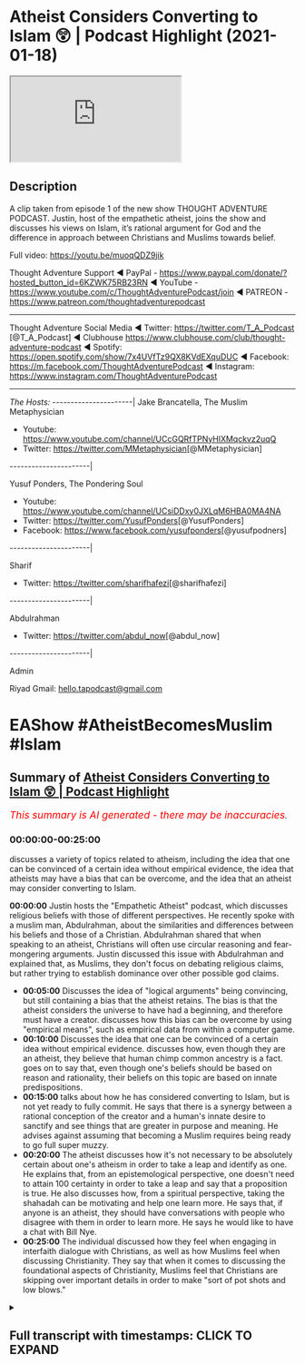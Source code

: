 # Atheist Considers Converting to Islam 😲 | Podcast Highlight (2021-01-18)

<iframe loading='lazy' allow='autoplay' src='https://www.youtube.com/embed/E9o_fE9QIFc'></iframe>

## Description

A clip taken from episode 1 of the new show THOUGHT ADVENTURE PODCAST. Justin, host of the empathetic atheist, joins the show and discusses his views on Islam, it’s rational argument for God and the difference in approach between Christians and Muslims towards belief.

Full video: <https://youtu.be/muoqQDZ9jik>

Thought Adventure Support
◄ PayPal - <https://www.paypal.com/donate/?hosted_button_id=6KZWK75RB23RN>
◄ YouTube - <https://www.youtube.com/c/ThoughtAdventurePodcast/join>
◄ PATREON - <https://www.patreon.com/thoughtadventurepodcast>
____________________________________________________________________

Thought Adventure Social Media
◄ Twitter: <https://twitter.com/T_A_Podcast​​> [@T_A_Podcast]
◄ Clubhouse <https://www.clubhouse.com/club/thought-adventure-podcast>
◄ Spotify: <https://open.spotify.com/show/7x4UVfTz9QX8KVdEXquDUC>
◄ Facebook: <https://m.facebook.com/ThoughtAdventurePodcast>
◄ Instagram: <https://www.instagram.com/ThoughtAdventurePodcast​>

----------------------------------------------------------------

*The Hosts:*
----------------------|
Jake Brancatella, The Muslim Metaphysician

- Youtube: <https://www.youtube.com/channel/UCcGQRfTPNyHlXMqckvz2uqQ>
- Twitter:  <https://twitter.com/MMetaphysician​​> [@MMetaphysician]

----------------------|

Yusuf Ponders, The Pondering Soul

- Youtube: <https://www.youtube.com/channel/UCsiDDxy0JXLqM6HBA0MA4NA>
- Twitter: <https://twitter.com/YusufPonders​​> [@YusufPonders]
- Facebook: <https://www.facebook.com/yusufponders​> [@yusufpodners]

----------------------|

Sharif

- Twitter: <https://twitter.com/sharifhafezi​​> [@sharifhafezi]

----------------------|

Abdulrahman

- Twitter: <https://twitter.com/abdul_now​> [@abdul_now]

----------------------|

Admin

Riyad
Gmail: hello.tapodcast@gmail.com

# EAShow #AtheistBecomesMuslim #Islam

## Summary of [Atheist Considers Converting to Islam 😲 | Podcast Highlight](https://www.youtube.com/watch?v=E9o_fE9QIFc)

*<span style="color:red; font-size:125%">This summary is AI generated - there may be inaccuracies</span>. [](/)*

### <a onclick="modifyYTiframeseektime('0')">00:00:00-00:25:00</a>

 discusses a variety of topics related to atheism, including the idea that one can be convinced of a certain idea without empirical evidence, the idea that atheists may have a bias that can be overcome, and the idea that an atheist may consider converting to Islam.

**<a onclick="modifyYTiframeseektime('0')">00:00:00</a>** Justin hosts the "Empathetic Atheist" podcast, which discusses religious beliefs with those of different perspectives. He recently spoke with a muslim man, Abdulrahman, about the similarities and differences between his beliefs and those of a Christian. Abdulrahman shared that when speaking to an atheist, Christians will often use circular reasoning and fear-mongering arguments. Justin discussed this issue with Abdulrahman and explained that, as Muslims, they don't focus on debating religious claims, but rather trying to establish dominance over other possible god claims.

- **<a onclick="modifyYTiframeseektime('300')">00:05:00</a>** Discusses the idea of "logical arguments" being convincing, but still containing a bias that the atheist retains. The bias is that the atheist considers the universe to have had a beginning, and therefore must have a creator.  discusses how this bias can be overcome by using "empirical means", such as empirical data from within a computer game.
- **<a onclick="modifyYTiframeseektime('600')">00:10:00</a>** Discusses the idea that one can be convinced of a certain idea without empirical evidence. discusses how, even though they are an atheist, they believe that human chimp common ancestry is a fact. goes on to say that, even though one's beliefs should be based on reason and rationality, their beliefs on this topic are based on innate predispositions.
- **<a onclick="modifyYTiframeseektime('900')">00:15:00</a>** talks about how he has considered converting to Islam, but is not yet ready to fully commit. He says that there is a synergy between a rational conception of the creator and a human's innate desire to sanctify and see things that are greater in purpose and meaning. He advises against assuming that becoming a Muslim requires being ready to go full super muzzy.
- **<a onclick="modifyYTiframeseektime('1200')">00:20:00</a>** The atheist discusses how it's not necessary to be absolutely certain about one's atheism in order to take a leap and identify as one. He explains that, from an epistemological perspective, one doesn't need to attain 100 certainty in order to take a leap and say that a proposition is true. He also discusses how, from a spiritual perspective, taking the shahadah can be motivating and help one learn more. He says that, if anyone is an atheist, they should have conversations with people who disagree with them in order to learn more. He says he would like to have a chat with Bill Nye.
- **<a onclick="modifyYTiframeseektime('1500')">00:25:00</a>** The individual discussed how they feel when engaging in interfaith dialogue with Christians, as well as how Muslims feel when discussing Christianity. They say that when it comes to discussing the foundational aspects of Christianity, Muslims feel that Christians are skipping over important details in order to make "sort of pot shots and low blows."

<details><summary><h2>Full transcript with timestamps: CLICK TO EXPAND</h2></summary>

<a onclick="modifyYTiframeseektime('0')">0:00:00</a> yeah so my name is justin i am the host  
<a onclick="modifyYTiframeseektime('2')">0:00:02</a> of the empathetic atheist show  
<a onclick="modifyYTiframeseektime('4')">0:00:04</a> uh i've had both uh uh sharif  
<a onclick="modifyYTiframeseektime('7')">0:00:07</a> and jake on the show before uh  
<a onclick="modifyYTiframeseektime('10')">0:00:10</a> abdulrahman have you been  
<a onclick="modifyYTiframeseektime('11')">0:00:11</a> have you been on before in one of the  
<a onclick="modifyYTiframeseektime('13')">0:00:13</a> after parties  
<a onclick="modifyYTiframeseektime('15')">0:00:15</a> we talk on a daily basis so yeah yeah  
<a onclick="modifyYTiframeseektime('18')">0:00:18</a> i didn't know you had all that hair  
<a onclick="modifyYTiframeseektime('19')">0:00:19</a> going on man i like it  
<a onclick="modifyYTiframeseektime('21')">0:00:21</a> i like it but i think i've only ever  
<a onclick="modifyYTiframeseektime('25')">0:00:25</a> been in the  
<a onclick="modifyYTiframeseektime('26')">0:00:26</a> the comments admiring all these glorious  
<a onclick="modifyYTiframeseektime('28')">0:00:28</a> beards that seem to appear on your show  
<a onclick="modifyYTiframeseektime('32')">0:00:32</a> proper son of birds but yeah i host the  
<a onclick="modifyYTiframeseektime('34')">0:00:34</a> empathetic atheist show  
<a onclick="modifyYTiframeseektime('36')">0:00:36</a> to uh where i have people on uh with  
<a onclick="modifyYTiframeseektime('38')">0:00:38</a> different beliefs different uh  
<a onclick="modifyYTiframeseektime('39')">0:00:39</a> perspectives on  
<a onclick="modifyYTiframeseektime('41')">0:00:41</a> spirituality or supernatural claims  
<a onclick="modifyYTiframeseektime('43')">0:00:43</a> anything like that and  
<a onclick="modifyYTiframeseektime('45')">0:00:45</a> figure out what they believe and why um  
<a onclick="modifyYTiframeseektime('47')">0:00:47</a> i  
<a onclick="modifyYTiframeseektime('48')">0:00:48</a> currently do not debate with uh with  
<a onclick="modifyYTiframeseektime('51')">0:00:51</a> muslims just for the simple fact that i  
<a onclick="modifyYTiframeseektime('53')">0:00:53</a> want to be honest enough  
<a onclick="modifyYTiframeseektime('55')">0:00:55</a> uh i don't debate with muslims on islam  
<a onclick="modifyYTiframeseektime('57')">0:00:57</a> because  
<a onclick="modifyYTiframeseektime('58')">0:00:58</a> i currently don't know enough to even  
<a onclick="modifyYTiframeseektime('61')">0:01:01</a> argue  
<a onclick="modifyYTiframeseektime('62')">0:01:02</a> against it i'm reading the quran i'm  
<a onclick="modifyYTiframeseektime('65')">0:01:05</a> sure  
<a onclick="modifyYTiframeseektime('65')">0:01:05</a> every single person in this room has  
<a onclick="modifyYTiframeseektime('67')">0:01:07</a> heard me recite multiple quranic verses  
<a onclick="modifyYTiframeseektime('70')">0:01:10</a> so i'm learning how to speak uh speak  
<a onclick="modifyYTiframeseektime('73')">0:01:13</a> arabic i'm learning how to read and  
<a onclick="modifyYTiframeseektime('75')">0:01:15</a> write arabic i want to be able to  
<a onclick="modifyYTiframeseektime('77')">0:01:17</a> understand it  
<a onclick="modifyYTiframeseektime('79')">0:01:19</a> and it can go either two ways either i'm  
<a onclick="modifyYTiframeseektime('82')">0:01:22</a> going to  
<a onclick="modifyYTiframeseektime('84')">0:01:24</a> recite the shahada that i've already  
<a onclick="modifyYTiframeseektime('85')">0:01:25</a> memorized well  
<a onclick="modifyYTiframeseektime('87')">0:01:27</a> i memorized it a few months ago i  
<a onclick="modifyYTiframeseektime('89')">0:01:29</a> wouldn't know if i'd be able to do it  
<a onclick="modifyYTiframeseektime('90')">0:01:30</a> exactly right now but  
<a onclick="modifyYTiframeseektime('92')">0:01:32</a> um but i've memorized it just in case or  
<a onclick="modifyYTiframeseektime('94')">0:01:34</a> i will be able to find issues and be  
<a onclick="modifyYTiframeseektime('96')">0:01:36</a> able to at a later point be able to uh  
<a onclick="modifyYTiframeseektime('99')">0:01:39</a> refute some of the claims that are in  
<a onclick="modifyYTiframeseektime('101')">0:01:41</a> the quran uh but  
<a onclick="modifyYTiframeseektime('102')">0:01:42</a> as of right now i just ask these guys  
<a onclick="modifyYTiframeseektime('104')">0:01:44</a> questions uh try and get their  
<a onclick="modifyYTiframeseektime('106')">0:01:46</a> perspective on it  
<a onclick="modifyYTiframeseektime('107')">0:01:47</a> because i don't think that it's  
<a onclick="modifyYTiframeseektime('108')">0:01:48</a> conducive to tell somebody that they're  
<a onclick="modifyYTiframeseektime('111')">0:01:51</a> just not looking at it right you  
<a onclick="modifyYTiframeseektime('112')">0:01:52</a> actually jump into what they believe  
<a onclick="modifyYTiframeseektime('114')">0:01:54</a> their world view  
<a onclick="modifyYTiframeseektime('115')">0:01:55</a> and then see if it's consistent within  
<a onclick="modifyYTiframeseektime('118')">0:01:58</a> their own belief system  
<a onclick="modifyYTiframeseektime('119')">0:01:59</a> justin i was going to ask you a question  
<a onclick="modifyYTiframeseektime('121')">0:02:01</a> actually um  
<a onclick="modifyYTiframeseektime('123')">0:02:03</a> so i was going to say uh you've  
<a onclick="modifyYTiframeseektime('125')">0:02:05</a> obviously came from a christian  
<a onclick="modifyYTiframeseektime('126')">0:02:06</a> background  
<a onclick="modifyYTiframeseektime('128')">0:02:08</a> and i think probably these discussions  
<a onclick="modifyYTiframeseektime('131')">0:02:11</a> have been the first time you probably  
<a onclick="modifyYTiframeseektime('132')">0:02:12</a> interacted with muslims  
<a onclick="modifyYTiframeseektime('134')">0:02:14</a> what's your perception in terms of the  
<a onclick="modifyYTiframeseektime('136')">0:02:16</a> similarities or differences that you've  
<a onclick="modifyYTiframeseektime('138')">0:02:18</a> come across when you talk to christians  
<a onclick="modifyYTiframeseektime('140')">0:02:20</a> as opposed to talking to muslims  
<a onclick="modifyYTiframeseektime('142')">0:02:22</a> um i don't  
<a onclick="modifyYTiframeseektime('146')">0:02:26</a> know a lot of the similarities except  
<a onclick="modifyYTiframeseektime('148')">0:02:28</a> that you both believe in  
<a onclick="modifyYTiframeseektime('149')">0:02:29</a> a god that's like one of the only  
<a onclick="modifyYTiframeseektime('152')">0:02:32</a> different what about the different you  
<a onclick="modifyYTiframeseektime('154')">0:02:34</a> know in terms of that the way  
<a onclick="modifyYTiframeseektime('155')">0:02:35</a> both groups approach things like belief  
<a onclick="modifyYTiframeseektime('158')">0:02:38</a> okay  
<a onclick="modifyYTiframeseektime('158')">0:02:38</a> so when speaking to an atheist  
<a onclick="modifyYTiframeseektime('161')">0:02:41</a> christians will say  
<a onclick="modifyYTiframeseektime('162')">0:02:42</a> i have this book right here  
<a onclick="modifyYTiframeseektime('166')">0:02:46</a> read it have faith jesus says so jesus  
<a onclick="modifyYTiframeseektime('170')">0:02:50</a> is god  
<a onclick="modifyYTiframeseektime('171')">0:02:51</a> and if you don't believe that you're  
<a onclick="modifyYTiframeseektime('172')">0:02:52</a> gonna burn in hell and it becomes a  
<a onclick="modifyYTiframeseektime('174')">0:02:54</a> circular argument to where  
<a onclick="modifyYTiframeseektime('176')">0:02:56</a> god exists because the bible says so and  
<a onclick="modifyYTiframeseektime('179')">0:02:59</a> the bible's the inherent word of god  
<a onclick="modifyYTiframeseektime('181')">0:03:01</a> which proves the bible  
<a onclick="modifyYTiframeseektime('182')">0:03:02</a> that proves god and it just keeps going  
<a onclick="modifyYTiframeseektime('184')">0:03:04</a> in a circle  
<a onclick="modifyYTiframeseektime('185')">0:03:05</a> um and it's fear-mongering and circular  
<a onclick="modifyYTiframeseektime('189')">0:03:09</a> reasoning  
<a onclick="modifyYTiframeseektime('189')">0:03:09</a> that comes from the christian when  
<a onclick="modifyYTiframeseektime('191')">0:03:11</a> speaking to me um  
<a onclick="modifyYTiframeseektime('193')">0:03:13</a> and then when i speak to you guys on a  
<a onclick="modifyYTiframeseektime('195')">0:03:15</a> daily basis we go through philosophical  
<a onclick="modifyYTiframeseektime('198')">0:03:18</a> arguments where you take your belief  
<a onclick="modifyYTiframeseektime('199')">0:03:19</a> system you you have you guys haven't  
<a onclick="modifyYTiframeseektime('201')">0:03:21</a> even brought up  
<a onclick="modifyYTiframeseektime('202')">0:03:22</a> a single quranic verse when speaking  
<a onclick="modifyYTiframeseektime('205')">0:03:25</a> with me  
<a onclick="modifyYTiframeseektime('206')">0:03:26</a> not yet we're not to that point yet  
<a onclick="modifyYTiframeseektime('207')">0:03:27</a> we're simply just  
<a onclick="modifyYTiframeseektime('209')">0:03:29</a> getting me to the point where i'm  
<a onclick="modifyYTiframeseektime('210')">0:03:30</a> understanding that it is possible that  
<a onclick="modifyYTiframeseektime('212')">0:03:32</a> for there to be  
<a onclick="modifyYTiframeseektime('213')">0:03:33</a> a necessary being looking at the kalam  
<a onclick="modifyYTiframeseektime('215')">0:03:35</a> the contingency the necessary being  
<a onclick="modifyYTiframeseektime('218')">0:03:38</a> everything like that and then we then we  
<a onclick="modifyYTiframeseektime('220')">0:03:40</a> move forward and  
<a onclick="modifyYTiframeseektime('221')">0:03:41</a> i can't i think we're at the point where  
<a onclick="modifyYTiframeseektime('223')">0:03:43</a> you guys are like okay now we can look  
<a onclick="modifyYTiframeseektime('225')">0:03:45</a> at the quran  
<a onclick="modifyYTiframeseektime('226')">0:03:46</a> and see what's inside of this book um  
<a onclick="modifyYTiframeseektime('230')">0:03:50</a> to to establish uh some type of  
<a onclick="modifyYTiframeseektime('232')">0:03:52</a> dominancy  
<a onclick="modifyYTiframeseektime('233')">0:03:53</a> over other possible god claims  
<a onclick="modifyYTiframeseektime('236')">0:03:56</a> um so i would say there's a big  
<a onclick="modifyYTiframeseektime('238')">0:03:58</a> difference between those right there  
<a onclick="modifyYTiframeseektime('240')">0:04:00</a> yeah so we we what you're saying is as  
<a onclick="modifyYTiframeseektime('242')">0:04:02</a> muslims we don't really come across as a  
<a onclick="modifyYTiframeseektime('244')">0:04:04</a> witch presupposing the quran  
<a onclick="modifyYTiframeseektime('246')">0:04:06</a> and saying to people right you've got to  
<a onclick="modifyYTiframeseektime('248')">0:04:08</a> believe it because the quran says so we  
<a onclick="modifyYTiframeseektime('250')">0:04:10</a> try and  
<a onclick="modifyYTiframeseektime('250')">0:04:10</a> demonstrate some evidences arguments for  
<a onclick="modifyYTiframeseektime('253')">0:04:13</a> the positions that we hold in the first  
<a onclick="modifyYTiframeseektime('255')">0:04:15</a> one is obviously the belief in a creator  
<a onclick="modifyYTiframeseektime('257')">0:04:17</a> as muslims would say allah subhanahu wa  
<a onclick="modifyYTiframeseektime('260')">0:04:20</a> what is your  
<a onclick="modifyYTiframeseektime('262')">0:04:22</a> thinking about some of the arguments  
<a onclick="modifyYTiframeseektime('264')">0:04:24</a> that have been presented so far  
<a onclick="modifyYTiframeseektime('265')">0:04:25</a> for the existence of what you mentioned  
<a onclick="modifyYTiframeseektime('268')">0:04:28</a> the necessary being  
<a onclick="modifyYTiframeseektime('270')">0:04:30</a> um we don't need to debate it here no  
<a onclick="modifyYTiframeseektime('272')">0:04:32</a> that's fine  
<a onclick="modifyYTiframeseektime('274')">0:04:34</a> to be completely honest with you on it  
<a onclick="modifyYTiframeseektime('276')">0:04:36</a> was stepping completely outside  
<a onclick="modifyYTiframeseektime('279')">0:04:39</a> throwing away as many biases as i have  
<a onclick="modifyYTiframeseektime('281')">0:04:41</a> which i would agree that everybody has  
<a onclick="modifyYTiframeseektime('283')">0:04:43</a> has a bias of some sort um trying to  
<a onclick="modifyYTiframeseektime('286')">0:04:46</a> throw as many of those out the window  
<a onclick="modifyYTiframeseektime('288')">0:04:48</a> and not focus on those  
<a onclick="modifyYTiframeseektime('290')">0:04:50</a> they're quite with my with my frame of  
<a onclick="modifyYTiframeseektime('294')">0:04:54</a> knowledge they're quite um  
<a onclick="modifyYTiframeseektime('296')">0:04:56</a> convincing um just to think that you  
<a onclick="modifyYTiframeseektime('299')">0:04:59</a> know well if the the universe is you  
<a onclick="modifyYTiframeseektime('301')">0:05:01</a> know for example if the universe is  
<a onclick="modifyYTiframeseektime('303')">0:05:03</a> eternal  
<a onclick="modifyYTiframeseektime('304')">0:05:04</a> um then there's a infinite amount of  
<a onclick="modifyYTiframeseektime('308')">0:05:08</a> causes and effects that proceed at this  
<a onclick="modifyYTiframeseektime('309')">0:05:09</a> moment right now so how could we ever  
<a onclick="modifyYTiframeseektime('311')">0:05:11</a> get to this moment right now if it  
<a onclick="modifyYTiframeseektime('312')">0:05:12</a> didn't have a beginning  
<a onclick="modifyYTiframeseektime('313')">0:05:13</a> like that makes sense that's convincing  
<a onclick="modifyYTiframeseektime('315')">0:05:15</a> it's logical  
<a onclick="modifyYTiframeseektime('316')">0:05:16</a> i still the one bias that i hold on to  
<a onclick="modifyYTiframeseektime('319')">0:05:19</a> is though  
<a onclick="modifyYTiframeseektime('319')">0:05:19</a> even though i think that's extremely  
<a onclick="modifyYTiframeseektime('322')">0:05:22</a> logical  
<a onclick="modifyYTiframeseektime('323')">0:05:23</a> and makes a lot of sense  
<a onclick="modifyYTiframeseektime('327')">0:05:27</a> i'm still stuck with this okay so the  
<a onclick="modifyYTiframeseektime('329')">0:05:29</a> premises of the logical syllogism  
<a onclick="modifyYTiframeseektime('332')">0:05:32</a> need to be backed up by some type of  
<a onclick="modifyYTiframeseektime('334')">0:05:34</a> empirical means  
<a onclick="modifyYTiframeseektime('336')">0:05:36</a> so i'm not calling myself an empiricist  
<a onclick="modifyYTiframeseektime('340')">0:05:40</a> but i still value empirical data to a  
<a onclick="modifyYTiframeseektime('343')">0:05:43</a> point to where  
<a onclick="modifyYTiframeseektime('344')">0:05:44</a> i'm not fully convinced  
<a onclick="modifyYTiframeseektime('347')">0:05:47</a> that these are true until i have in it's  
<a onclick="modifyYTiframeseektime('350')">0:05:50</a> it's almost  
<a onclick="modifyYTiframeseektime('350')">0:05:50</a> a little bit past skepticism at that  
<a onclick="modifyYTiframeseektime('353')">0:05:53</a> point when we're speaking of just  
<a onclick="modifyYTiframeseektime('354')">0:05:54</a> logical arguments  
<a onclick="modifyYTiframeseektime('355')">0:05:55</a> can answer your question justin do you  
<a onclick="modifyYTiframeseektime('357')">0:05:57</a> like computer games um  
<a onclick="modifyYTiframeseektime('359')">0:05:59</a> i don't play too many games not  
<a onclick="modifyYTiframeseektime('361')">0:06:01</a> especially not on the computer but  
<a onclick="modifyYTiframeseektime('363')">0:06:03</a> but you've played games before console  
<a onclick="modifyYTiframeseektime('366')">0:06:06</a> games yeah yeah or anything like it like  
<a onclick="modifyYTiframeseektime('368')">0:06:08</a> there's a  
<a onclick="modifyYTiframeseektime('368')">0:06:08</a> you have these online multiplayer games  
<a onclick="modifyYTiframeseektime('370')">0:06:10</a> sometimes have you ever played anything  
<a onclick="modifyYTiframeseektime('372')">0:06:12</a> like that or  
<a onclick="modifyYTiframeseektime('373')">0:06:13</a> yeah yeah i've played those before all  
<a onclick="modifyYTiframeseektime('375')">0:06:15</a> right so imagine there's this uh  
<a onclick="modifyYTiframeseektime('377')">0:06:17</a> world like world of warcraft right it's  
<a onclick="modifyYTiframeseektime('380')">0:06:20</a> a computer program  
<a onclick="modifyYTiframeseektime('382')">0:06:22</a> and uh the people that made it or the  
<a onclick="modifyYTiframeseektime('384')">0:06:24</a> person that made it  
<a onclick="modifyYTiframeseektime('386')">0:06:26</a> um has created these little beings in  
<a onclick="modifyYTiframeseektime('389')">0:06:29</a> there  
<a onclick="modifyYTiframeseektime('389')">0:06:29</a> with uh conscious like they they  
<a onclick="modifyYTiframeseektime('393')">0:06:33</a> are self-aware they're intelligent they  
<a onclick="modifyYTiframeseektime('395')">0:06:35</a> can converse with each other  
<a onclick="modifyYTiframeseektime('397')">0:06:37</a> have you muted yourself on purpose  
<a onclick="modifyYTiframeseektime('400')">0:06:40</a> um so they're self-aware and they can  
<a onclick="modifyYTiframeseektime('401')">0:06:41</a> talk to each other um  
<a onclick="modifyYTiframeseektime('403')">0:06:43</a> and then one of them you you talk to him  
<a onclick="modifyYTiframeseektime('407')">0:06:47</a> and you're you're communicating with him  
<a onclick="modifyYTiframeseektime('409')">0:06:49</a> but you choose him because he's  
<a onclick="modifyYTiframeseektime('411')">0:06:51</a> he's showing particular characteristics  
<a onclick="modifyYTiframeseektime('412')">0:06:52</a> as making you favor him above all the  
<a onclick="modifyYTiframeseektime('415')">0:06:55</a> others  
<a onclick="modifyYTiframeseektime('415')">0:06:55</a> and the reason you're favoring him above  
<a onclick="modifyYTiframeseektime('417')">0:06:57</a> all the others is because if you try  
<a onclick="modifyYTiframeseektime('418')">0:06:58</a> talking to someone who didn't have these  
<a onclick="modifyYTiframeseektime('420')">0:07:00</a> characteristics  
<a onclick="modifyYTiframeseektime('421')">0:07:01</a> it would go to their head or you know  
<a onclick="modifyYTiframeseektime('423')">0:07:03</a> they may express it in a  
<a onclick="modifyYTiframeseektime('425')">0:07:05</a> problematic way and so you pick a  
<a onclick="modifyYTiframeseektime('427')">0:07:07</a> particular one you talk to him you say  
<a onclick="modifyYTiframeseektime('429')">0:07:09</a> spread my message  
<a onclick="modifyYTiframeseektime('430')">0:07:10</a> and he does and um he's telling everyone  
<a onclick="modifyYTiframeseektime('433')">0:07:13</a> listen  
<a onclick="modifyYTiframeseektime('434')">0:07:14</a> there's this being it's made uh this  
<a onclick="modifyYTiframeseektime('437')">0:07:17</a> world that we live in  
<a onclick="modifyYTiframeseektime('438')">0:07:18</a> all these things everything around us  
<a onclick="modifyYTiframeseektime('440')">0:07:20</a> it's all been made uh by this being and  
<a onclick="modifyYTiframeseektime('442')">0:07:22</a> it's communicating and it's giving  
<a onclick="modifyYTiframeseektime('443')">0:07:23</a> guidance  
<a onclick="modifyYTiframeseektime('444')">0:07:24</a> to me uh to give to you a lot so that we  
<a onclick="modifyYTiframeseektime('447')">0:07:27</a> can all  
<a onclick="modifyYTiframeseektime('447')">0:07:27</a> get along much better and work well and  
<a onclick="modifyYTiframeseektime('451')">0:07:31</a> do what it is that we should be doing  
<a onclick="modifyYTiframeseektime('453')">0:07:33</a> and they all say  
<a onclick="modifyYTiframeseektime('454')">0:07:34</a> uh we need our empirical evidence you  
<a onclick="modifyYTiframeseektime('457')">0:07:37</a> need to get something that we can see in  
<a onclick="modifyYTiframeseektime('459')">0:07:39</a> this world that is in the computer game  
<a onclick="modifyYTiframeseektime('462')">0:07:42</a> that proves the existence of the thing  
<a onclick="modifyYTiframeseektime('464')">0:07:44</a> that created it  
<a onclick="modifyYTiframeseektime('465')">0:07:45</a> or another shorter example it's like i  
<a onclick="modifyYTiframeseektime('469')">0:07:49</a> show you a painting  
<a onclick="modifyYTiframeseektime('471')">0:07:51</a> and then you say that no i want to  
<a onclick="modifyYTiframeseektime('474')">0:07:54</a> believe there's a painter  
<a onclick="modifyYTiframeseektime('475')">0:07:55</a> it seems very rational that this painter  
<a onclick="modifyYTiframeseektime('478')">0:07:58</a> exists and he painted this painting  
<a onclick="modifyYTiframeseektime('480')">0:08:00</a> but i need you to show me evidence in  
<a onclick="modifyYTiframeseektime('483')">0:08:03</a> the painting  
<a onclick="modifyYTiframeseektime('484')">0:08:04</a> you can't go beyond the painting you've  
<a onclick="modifyYTiframeseektime('487')">0:08:07</a> got to show me evidence off the painter  
<a onclick="modifyYTiframeseektime('490')">0:08:10</a> in the painting it can't go beyond that  
<a onclick="modifyYTiframeseektime('493')">0:08:13</a> do you see an issue with i think i see  
<a onclick="modifyYTiframeseektime('495')">0:08:15</a> the issue i see the exact issue that  
<a onclick="modifyYTiframeseektime('497')">0:08:17</a> you're speaking of  
<a onclick="modifyYTiframeseektime('498')">0:08:18</a> and do you see how that relates to you  
<a onclick="modifyYTiframeseektime('500')">0:08:20</a> with this issue  
<a onclick="modifyYTiframeseektime('502')">0:08:22</a> yeah i totally understand it makes  
<a onclick="modifyYTiframeseektime('504')">0:08:24</a> complete sense the way you're explaining  
<a onclick="modifyYTiframeseektime('506')">0:08:26</a> it  
<a onclick="modifyYTiframeseektime('506')">0:08:26</a> okay so how would you then react to  
<a onclick="modifyYTiframeseektime('510')">0:08:30</a> trying to get rid of this bias um  
<a onclick="modifyYTiframeseektime('514')">0:08:34</a> just said you think it's more like like  
<a onclick="modifyYTiframeseektime('515')">0:08:35</a> almost we had elmo on and he said he's  
<a onclick="modifyYTiframeseektime('517')">0:08:37</a> got this spiritual feeling in his heart  
<a onclick="modifyYTiframeseektime('520')">0:08:40</a> for the whole thing the atheist fiddler  
<a onclick="modifyYTiframeseektime('522')">0:08:42</a> do you think do you think you've got a  
<a onclick="modifyYTiframeseektime('523')">0:08:43</a> similar like i've just got this feeling  
<a onclick="modifyYTiframeseektime('525')">0:08:45</a> in my heart that i need empirical  
<a onclick="modifyYTiframeseektime('527')">0:08:47</a> evidence  
<a onclick="modifyYTiframeseektime('528')">0:08:48</a> to see god no no i i think it's just a  
<a onclick="modifyYTiframeseektime('532')">0:08:52</a> standard  
<a onclick="modifyYTiframeseektime('532')">0:08:52</a> that i've been set up with and we don't  
<a onclick="modifyYTiframeseektime('535')">0:08:55</a> have to go down this route because i  
<a onclick="modifyYTiframeseektime('536')">0:08:56</a> know i talk about this way too often  
<a onclick="modifyYTiframeseektime('538')">0:08:58</a> determine isn't subscribing to heart  
<a onclick="modifyYTiframeseektime('540')">0:09:00</a> determinism yeah  
<a onclick="modifyYTiframeseektime('542')">0:09:02</a> so yeah  
<a onclick="modifyYTiframeseektime('545')">0:09:05</a> sorry let's add to that because because  
<a onclick="modifyYTiframeseektime('547')">0:09:07</a> i think  
<a onclick="modifyYTiframeseektime('548')">0:09:08</a> like because you're talking about  
<a onclick="modifyYTiframeseektime('549')">0:09:09</a> cosmological arguments right um  
<a onclick="modifyYTiframeseektime('552')">0:09:12</a> specifically the contingency argument it  
<a onclick="modifyYTiframeseektime('554')">0:09:14</a> is kind of empirical in the sense that  
<a onclick="modifyYTiframeseektime('556')">0:09:16</a> what it does is it points to the  
<a onclick="modifyYTiframeseektime('558')">0:09:18</a> to to the observable and it makes an  
<a onclick="modifyYTiframeseektime('561')">0:09:21</a> inference to the unobservable so in a  
<a onclick="modifyYTiframeseektime('563')">0:09:23</a> sense it is empirical  
<a onclick="modifyYTiframeseektime('564')">0:09:24</a> it isn't scientific but it isn't  
<a onclick="modifyYTiframeseektime('567')">0:09:27</a> empirical like  
<a onclick="modifyYTiframeseektime('568')">0:09:28</a> in the sense that it does use the  
<a onclick="modifyYTiframeseektime('570')">0:09:30</a> contingent world or the observable world  
<a onclick="modifyYTiframeseektime('573')">0:09:33</a> around us as a basis for the inference  
<a onclick="modifyYTiframeseektime('576')">0:09:36</a> that god exists  
<a onclick="modifyYTiframeseektime('578')">0:09:38</a> yeah yeah i can understand that i can  
<a onclick="modifyYTiframeseektime('580')">0:09:40</a> definitely understand that  
<a onclick="modifyYTiframeseektime('583')">0:09:43</a> so what i was what i was basically  
<a onclick="modifyYTiframeseektime('585')">0:09:45</a> getting at was that  
<a onclick="modifyYTiframeseektime('588')">0:09:48</a> i can't choose what i'm convinced of um  
<a onclick="modifyYTiframeseektime('591')">0:09:51</a> and i can't choose what convinces me um  
<a onclick="modifyYTiframeseektime('594')">0:09:54</a> i have a certain standards of evidence  
<a onclick="modifyYTiframeseektime('597')">0:09:57</a> that is set up  
<a onclick="modifyYTiframeseektime('599')">0:09:59</a> to where i either accept a proposition  
<a onclick="modifyYTiframeseektime('603')">0:10:03</a> or i deny the  
<a onclick="modifyYTiframeseektime('604')">0:10:04</a> proposition if there's a separate  
<a onclick="modifyYTiframeseektime('607')">0:10:07</a> argument that can be made  
<a onclick="modifyYTiframeseektime('608')">0:10:08</a> that can convince me that a different  
<a onclick="modifyYTiframeseektime('611')">0:10:11</a> standards of evidence  
<a onclick="modifyYTiframeseektime('613')">0:10:13</a> is more reasonable then my can  
<a onclick="modifyYTiframeseektime('616')">0:10:16</a> my my standards of conviction would then  
<a onclick="modifyYTiframeseektime('619')">0:10:19</a> change do you understand what i'm saying  
<a onclick="modifyYTiframeseektime('621')">0:10:21</a> but we you know i was going to say  
<a onclick="modifyYTiframeseektime('625')">0:10:25</a> justin you know that isn't we had the  
<a onclick="modifyYTiframeseektime('627')">0:10:27</a> discussion about  
<a onclick="modifyYTiframeseektime('628')">0:10:28</a> causality i mean even on your show i had  
<a onclick="modifyYTiframeseektime('631')">0:10:31</a> this discussion about how it's  
<a onclick="modifyYTiframeseektime('632')">0:10:32</a> presupposed within the scientific method  
<a onclick="modifyYTiframeseektime('635')">0:10:35</a> um so you know we accept this particular  
<a onclick="modifyYTiframeseektime('638')">0:10:38</a> idea even though we haven't got  
<a onclick="modifyYTiframeseektime('640')">0:10:40</a> empirical evidence for it  
<a onclick="modifyYTiframeseektime('642')">0:10:42</a> you know because it makes sense of the  
<a onclick="modifyYTiframeseektime('643')">0:10:43</a> universe around us  
<a onclick="modifyYTiframeseektime('645')">0:10:45</a> so i'm saying is on the same basis we  
<a onclick="modifyYTiframeseektime('648')">0:10:48</a> can make sense of the universe around us  
<a onclick="modifyYTiframeseektime('650')">0:10:50</a> by referring to a necessary being yeah  
<a onclick="modifyYTiframeseektime('653')">0:10:53</a> and  
<a onclick="modifyYTiframeseektime('654')">0:10:54</a> and and you what i my personal opinion  
<a onclick="modifyYTiframeseektime('657')">0:10:57</a> on this justin is that i think that  
<a onclick="modifyYTiframeseektime('659')">0:10:59</a> you're it's more of a  
<a onclick="modifyYTiframeseektime('660')">0:11:00</a> it's almost like a psychological thing  
<a onclick="modifyYTiframeseektime('663')">0:11:03</a> you want to like sort of that  
<a onclick="modifyYTiframeseektime('664')">0:11:04</a> light bulb moment you know where you  
<a onclick="modifyYTiframeseektime('666')">0:11:06</a> know the holy spirit and all the  
<a onclick="modifyYTiframeseektime('669')">0:11:09</a> gods the clouds are no vanilla  
<a onclick="modifyYTiframeseektime('672')">0:11:12</a> shrimp  
<a onclick="modifyYTiframeseektime('677')">0:11:17</a> i've always looked at it is it's not  
<a onclick="modifyYTiframeseektime('679')">0:11:19</a> really about  
<a onclick="modifyYTiframeseektime('680')">0:11:20</a> the emotional impact of the feeling per  
<a onclick="modifyYTiframeseektime('683')">0:11:23</a> se  
<a onclick="modifyYTiframeseektime('684')">0:11:24</a> it's about the sincerity of the idea do  
<a onclick="modifyYTiframeseektime('686')">0:11:26</a> i agree upon this idea  
<a onclick="modifyYTiframeseektime('688')">0:11:28</a> it respects my emotions yeah and i know  
<a onclick="modifyYTiframeseektime('690')">0:11:30</a> emotion  
<a onclick="modifyYTiframeseektime('691')">0:11:31</a> sounds like i'm saying oh you're just  
<a onclick="modifyYTiframeseektime('693')">0:11:33</a> being emotional i'm not saying that  
<a onclick="modifyYTiframeseektime('694')">0:11:34</a> because obviously for you it's like  
<a onclick="modifyYTiframeseektime('695')">0:11:35</a> you know there's something that's  
<a onclick="modifyYTiframeseektime('697')">0:11:37</a> holding you back and i'm saying that  
<a onclick="modifyYTiframeseektime('700')">0:11:40</a> just dripping everything away just on  
<a onclick="modifyYTiframeseektime('702')">0:11:42</a> the basis of the idea and being  
<a onclick="modifyYTiframeseektime('703')">0:11:43</a> consistent on the idea  
<a onclick="modifyYTiframeseektime('705')">0:11:45</a> can we conclude that there is a  
<a onclick="modifyYTiframeseektime('707')">0:11:47</a> necessary being  
<a onclick="modifyYTiframeseektime('708')">0:11:48</a> you mentioned you want empirical facts  
<a onclick="modifyYTiframeseektime('710')">0:11:50</a> for the empirical evidence for the  
<a onclick="modifyYTiframeseektime('711')">0:11:51</a> premises as abdulrahman mentioned  
<a onclick="modifyYTiframeseektime('713')">0:11:53</a> well the premises are built you know if  
<a onclick="modifyYTiframeseektime('715')">0:11:55</a> you want to say every contingent being  
<a onclick="modifyYTiframeseektime('718')">0:11:58</a> requires a cause or an explanation  
<a onclick="modifyYTiframeseektime('719')">0:11:59</a> that's what we sense of the reality or  
<a onclick="modifyYTiframeseektime('721')">0:12:01</a> if you want to say  
<a onclick="modifyYTiframeseektime('722')">0:12:02</a> everything that begins to exist as a  
<a onclick="modifyYTiframeseektime('724')">0:12:04</a> cause the universe begins to exist  
<a onclick="modifyYTiframeseektime('726')">0:12:06</a> therefore the universe has to go that's  
<a onclick="modifyYTiframeseektime('727')">0:12:07</a> all empirical the empiricism and science  
<a onclick="modifyYTiframeseektime('730')">0:12:10</a> proves that point at the moment at this  
<a onclick="modifyYTiframeseektime('731')">0:12:11</a> moment in time the rest of the  
<a onclick="modifyYTiframeseektime('733')">0:12:13</a> discussion is just a logical entailment  
<a onclick="modifyYTiframeseektime('735')">0:12:15</a> of that  
<a onclick="modifyYTiframeseektime('735')">0:12:15</a> like for example all men are mortal  
<a onclick="modifyYTiframeseektime('739')">0:12:19</a> john is a man therefore john is mortal  
<a onclick="modifyYTiframeseektime('741')">0:12:21</a> that's just a logical entailment of what  
<a onclick="modifyYTiframeseektime('743')">0:12:23</a> we can sense around us  
<a onclick="modifyYTiframeseektime('744')">0:12:24</a> so i'm just saying just based on that  
<a onclick="modifyYTiframeseektime('747')">0:12:27</a> idea  
<a onclick="modifyYTiframeseektime('749')">0:12:29</a> yeah forget about whether i'm getting a  
<a onclick="modifyYTiframeseektime('750')">0:12:30</a> light bulb moment or not  
<a onclick="modifyYTiframeseektime('752')">0:12:32</a> can i be convinced on that idea  
<a onclick="modifyYTiframeseektime('755')">0:12:35</a> i mean to to add to that to that to that  
<a onclick="modifyYTiframeseektime('757')">0:12:37</a> because i like using this example  
<a onclick="modifyYTiframeseektime('759')">0:12:39</a> um like human chimp common ancestry  
<a onclick="modifyYTiframeseektime('762')">0:12:42</a> right you you believe in it clearly as  
<a onclick="modifyYTiframeseektime('764')">0:12:44</a> an atheist i think you do  
<a onclick="modifyYTiframeseektime('766')">0:12:46</a> uh what it does is basically it makes an  
<a onclick="modifyYTiframeseektime('769')">0:12:49</a> inference from the observable data to  
<a onclick="modifyYTiframeseektime('771')">0:12:51</a> the unobservable  
<a onclick="modifyYTiframeseektime('775')">0:12:55</a> which is human chimp common ancestry we  
<a onclick="modifyYTiframeseektime('777')">0:12:57</a> don't have direct observable evidence of  
<a onclick="modifyYTiframeseektime('780')">0:13:00</a> it but what it does is that it  
<a onclick="modifyYTiframeseektime('781')">0:13:01</a> kind of interprets the evidence in the  
<a onclick="modifyYTiframeseektime('783')">0:13:03</a> most coherent way possible to make that  
<a onclick="modifyYTiframeseektime('785')">0:13:05</a> inference from the observable  
<a onclick="modifyYTiframeseektime('787')">0:13:07</a> to the unobservable and now i'm not  
<a onclick="modifyYTiframeseektime('789')">0:13:09</a> trying to put science at the same  
<a onclick="modifyYTiframeseektime('791')">0:13:11</a> epistemic level of these logical and  
<a onclick="modifyYTiframeseektime('794')">0:13:14</a> rational discussions we're having here  
<a onclick="modifyYTiframeseektime('796')">0:13:16</a> we we could discuss that we can discuss  
<a onclick="modifyYTiframeseektime('798')">0:13:18</a> epistemology  
<a onclick="modifyYTiframeseektime('798')">0:13:18</a> but what i'm saying is the idea is  
<a onclick="modifyYTiframeseektime('801')">0:13:21</a> exactly the same  
<a onclick="modifyYTiframeseektime('802')">0:13:22</a> in the sense that you make an inference  
<a onclick="modifyYTiframeseektime('804')">0:13:24</a> from the observable or the empirical  
<a onclick="modifyYTiframeseektime('806')">0:13:26</a> to the unobservable and people do that  
<a onclick="modifyYTiframeseektime('809')">0:13:29</a> all the time  
<a onclick="modifyYTiframeseektime('812')">0:13:32</a> yeah yeah i i totally agree with you i i  
<a onclick="modifyYTiframeseektime('815')">0:13:35</a> agree with everything you guys are  
<a onclick="modifyYTiframeseektime('817')">0:13:37</a> saying  
<a onclick="modifyYTiframeseektime('818')">0:13:38</a> um it's it's something that  
<a onclick="modifyYTiframeseektime('821')">0:13:41</a> that if you would understand is is for  
<a onclick="modifyYTiframeseektime('823')">0:13:43</a> for right now within my understanding is  
<a onclick="modifyYTiframeseektime('825')">0:13:45</a> out of my control  
<a onclick="modifyYTiframeseektime('826')">0:13:46</a> my conviction is completely out of my  
<a onclick="modifyYTiframeseektime('829')">0:13:49</a> control on what i'm convinced of  
<a onclick="modifyYTiframeseektime('831')">0:13:51</a> i'm basically an observer sitting back  
<a onclick="modifyYTiframeseektime('833')">0:13:53</a> listening to everything that everybody's  
<a onclick="modifyYTiframeseektime('835')">0:13:55</a> saying and  
<a onclick="modifyYTiframeseektime('836')">0:13:56</a> whatever clicks clicks and whatever  
<a onclick="modifyYTiframeseektime('837')">0:13:57</a> doesn't doesn't  
<a onclick="modifyYTiframeseektime('839')">0:13:59</a> well we don't want to go down that route  
<a onclick="modifyYTiframeseektime('841')">0:14:01</a> of the like reliability of rational  
<a onclick="modifyYTiframeseektime('843')">0:14:03</a> faculties because we  
<a onclick="modifyYTiframeseektime('845')">0:14:05</a> like really add that discussion like  
<a onclick="modifyYTiframeseektime('848')">0:14:08</a> that but but the thing is do you want  
<a onclick="modifyYTiframeseektime('851')">0:14:11</a> your beliefs to be rational  
<a onclick="modifyYTiframeseektime('853')">0:14:13</a> i don't want to use the word want  
<a onclick="modifyYTiframeseektime('855')">0:14:15</a> because i mean  
<a onclick="modifyYTiframeseektime('857')">0:14:17</a> misunderstood me there before but in a  
<a onclick="modifyYTiframeseektime('860')">0:14:20</a> sense are your beliefs  
<a onclick="modifyYTiframeseektime('861')">0:14:21</a> supposed to be rational should they be  
<a onclick="modifyYTiframeseektime('865')">0:14:25</a> rational  
<a onclick="modifyYTiframeseektime('866')">0:14:26</a> yeah should they i would agree that they  
<a onclick="modifyYTiframeseektime('870')">0:14:30</a> should be rational yeah yeah  
<a onclick="modifyYTiframeseektime('873')">0:14:33</a> yeah made an interesting comment on this  
<a onclick="modifyYTiframeseektime('875')">0:14:35</a> as i said he said uh well see abdullah  
<a onclick="modifyYTiframeseektime('878')">0:14:38</a> ali al and lucy made the same point  
<a onclick="modifyYTiframeseektime('880')">0:14:40</a> philosophical arguments  
<a onclick="modifyYTiframeseektime('882')">0:14:42</a> hardly affects an overall change uh i  
<a onclick="modifyYTiframeseektime('884')">0:14:44</a> still think the innate predisposition to  
<a onclick="modifyYTiframeseektime('886')">0:14:46</a> god  
<a onclick="modifyYTiframeseektime('887')">0:14:47</a> and studying islam uh especially the  
<a onclick="modifyYTiframeseektime('889')">0:14:49</a> surah  
<a onclick="modifyYTiframeseektime('890')">0:14:50</a> is probably the biggest motivating and  
<a onclick="modifyYTiframeseektime('892')">0:14:52</a> as well  
<a onclick="modifyYTiframeseektime('893')">0:14:53</a> obviously coming from a non-muslim  
<a onclick="modifyYTiframeseektime('895')">0:14:55</a> background and i don't know to what  
<a onclick="modifyYTiframeseektime('897')">0:14:57</a> degree jake  
<a onclick="modifyYTiframeseektime('898')">0:14:58</a> can relate to this as well and but  
<a onclick="modifyYTiframeseektime('900')">0:15:00</a> sometimes i feel like  
<a onclick="modifyYTiframeseektime('901')">0:15:01</a> one of the biggest obstacle for like  
<a onclick="modifyYTiframeseektime('904')">0:15:04</a> white westerners  
<a onclick="modifyYTiframeseektime('905')">0:15:05</a> is just this uh feeling  
<a onclick="modifyYTiframeseektime('909')">0:15:09</a> of like what it might be like to  
<a onclick="modifyYTiframeseektime('911')">0:15:11</a> identify as  
<a onclick="modifyYTiframeseektime('913')">0:15:13</a> muslim and maybe there's a sort of fear  
<a onclick="modifyYTiframeseektime('914')">0:15:14</a> of um  
<a onclick="modifyYTiframeseektime('916')">0:15:16</a> how you might be perceived by your  
<a onclick="modifyYTiframeseektime('918')">0:15:18</a> community or  
<a onclick="modifyYTiframeseektime('920')">0:15:20</a> uh the the level of commitment that's  
<a onclick="modifyYTiframeseektime('921')">0:15:21</a> involved with it for example having to  
<a onclick="modifyYTiframeseektime('923')">0:15:23</a> pray five times a day fasting and things  
<a onclick="modifyYTiframeseektime('924')">0:15:24</a> like that  
<a onclick="modifyYTiframeseektime('925')">0:15:25</a> uh maybe fear of um how this might  
<a onclick="modifyYTiframeseektime('928')">0:15:28</a> affect  
<a onclick="modifyYTiframeseektime('929')">0:15:29</a> relationships with uh people that are  
<a onclick="modifyYTiframeseektime('930')">0:15:30</a> closely so i heard children running in  
<a onclick="modifyYTiframeseektime('932')">0:15:32</a> the background so i'm guessing you've  
<a onclick="modifyYTiframeseektime('933')">0:15:33</a> got  
<a onclick="modifyYTiframeseektime('934')">0:15:34</a> a wife and kids and yeah quite a few  
<a onclick="modifyYTiframeseektime('937')">0:15:37</a> so do you think that any of this  
<a onclick="modifyYTiframeseektime('941')">0:15:41</a> might be making uh an obstacle for your  
<a onclick="modifyYTiframeseektime('945')">0:15:45</a> accepting islam or like for example  
<a onclick="modifyYTiframeseektime('948')">0:15:48</a> you've gone through a few of these  
<a onclick="modifyYTiframeseektime('950')">0:15:50</a> rational arguments and you seem  
<a onclick="modifyYTiframeseektime('952')">0:15:52</a> convinced the idea like although  
<a onclick="modifyYTiframeseektime('955')">0:15:55</a> you identify as an atheist you your show  
<a onclick="modifyYTiframeseektime('957')">0:15:57</a> is called the the empathetic atheist  
<a onclick="modifyYTiframeseektime('959')">0:15:59</a> um i'm guessing like you you have a huge  
<a onclick="modifyYTiframeseektime('963')">0:16:03</a> especially when dealing with christians  
<a onclick="modifyYTiframeseektime('965')">0:16:05</a> you you may talk to them about  
<a onclick="modifyYTiframeseektime('968')">0:16:08</a> how you know you need to be rational  
<a onclick="modifyYTiframeseektime('970')">0:16:10</a> this thing doesn't make sense that thing  
<a onclick="modifyYTiframeseektime('971')">0:16:11</a> doesn't make sense  
<a onclick="modifyYTiframeseektime('972')">0:16:12</a> and so like you're kind of applying this  
<a onclick="modifyYTiframeseektime('976')">0:16:16</a> to the christian and then but then when  
<a onclick="modifyYTiframeseektime('978')">0:16:18</a> we're trying to apply this  
<a onclick="modifyYTiframeseektime('980')">0:16:20</a> to you there's a sort of disconjunct  
<a onclick="modifyYTiframeseektime('983')">0:16:23</a> where you're rationally convinced of  
<a onclick="modifyYTiframeseektime('985')">0:16:25</a> arguments but  
<a onclick="modifyYTiframeseektime('986')">0:16:26</a> there's this unseen force that's sort of  
<a onclick="modifyYTiframeseektime('990')">0:16:30</a> getting in the way of that so have you  
<a onclick="modifyYTiframeseektime('993')">0:16:33</a> thought about how it may be  
<a onclick="modifyYTiframeseektime('994')">0:16:34</a> other things not necessarily rational  
<a onclick="modifyYTiframeseektime('996')">0:16:36</a> but more just sociological  
<a onclick="modifyYTiframeseektime('998')">0:16:38</a> um i wouldn't say it really has anything  
<a onclick="modifyYTiframeseektime('1002')">0:16:42</a> to do  
<a onclick="modifyYTiframeseektime('1003')">0:16:43</a> with um islam actually would be the  
<a onclick="modifyYTiframeseektime('1005')">0:16:45</a> exact opposite because  
<a onclick="modifyYTiframeseektime('1007')">0:16:47</a> for some reason you know like when  
<a onclick="modifyYTiframeseektime('1009')">0:16:49</a> you're a kid and and you're getting  
<a onclick="modifyYTiframeseektime('1011')">0:16:51</a> ready for the next school year  
<a onclick="modifyYTiframeseektime('1012')">0:16:52</a> and you just got this feeling like these  
<a onclick="modifyYTiframeseektime('1014')">0:16:54</a> are going to be the popular shoes like i  
<a onclick="modifyYTiframeseektime('1016')">0:16:56</a> need to go pick myself a pair of air  
<a onclick="modifyYTiframeseektime('1018')">0:16:58</a> force ones  
<a onclick="modifyYTiframeseektime('1018')">0:16:58</a> because those are going to be what's  
<a onclick="modifyYTiframeseektime('1019')">0:16:59</a> popular is this this year in school  
<a onclick="modifyYTiframeseektime('1022')">0:17:02</a> and that's well you know that's that's  
<a onclick="modifyYTiframeseektime('1023')">0:17:03</a> what you want to go do  
<a onclick="modifyYTiframeseektime('1025')">0:17:05</a> i actually have this  
<a onclick="modifyYTiframeseektime('1028')">0:17:08</a> innate desire to  
<a onclick="modifyYTiframeseektime('1031')">0:17:11</a> become a muslim i really  
<a onclick="modifyYTiframeseektime('1034')">0:17:14</a> i want to um  
<a onclick="modifyYTiframeseektime('1038')">0:17:18</a> take your shadow that's that  
<a onclick="modifyYTiframeseektime('1041')">0:17:21</a> just raise your hand justin  
<a onclick="modifyYTiframeseektime('1044')">0:17:24</a> here's the thing here's the thing i  
<a onclick="modifyYTiframeseektime('1048')">0:17:28</a> am not ready to submit i i  
<a onclick="modifyYTiframeseektime('1051')">0:17:31</a> i my intentionality is not there and  
<a onclick="modifyYTiframeseektime('1054')">0:17:34</a> from the  
<a onclick="modifyYTiframeseektime('1055')">0:17:35</a> uh research and studying that i've done  
<a onclick="modifyYTiframeseektime('1058')">0:17:38</a> into islam  
<a onclick="modifyYTiframeseektime('1059')">0:17:39</a> you have to be ready to fully submit  
<a onclick="modifyYTiframeseektime('1062')">0:17:42</a> give your entire ego up  
<a onclick="modifyYTiframeseektime('1064')">0:17:44</a> to the the intentionality is literally  
<a onclick="modifyYTiframeseektime('1067')">0:17:47</a> everything when it comes to islam  
<a onclick="modifyYTiframeseektime('1069')">0:17:49</a> so even though it's appealing to me and  
<a onclick="modifyYTiframeseektime('1072')">0:17:52</a> reciting the quran  
<a onclick="modifyYTiframeseektime('1073')">0:17:53</a> is is is like the most beautiful  
<a onclick="modifyYTiframeseektime('1076')">0:17:56</a> language i've ever heard in my life  
<a onclick="modifyYTiframeseektime('1078')">0:17:58</a> and all this stuff it's appealing to my  
<a onclick="modifyYTiframeseektime('1081')">0:18:01</a> emotions  
<a onclick="modifyYTiframeseektime('1082')">0:18:02</a> but on a logical basis i can't let my  
<a onclick="modifyYTiframeseektime('1085')">0:18:05</a> emotions get involved  
<a onclick="modifyYTiframeseektime('1087')">0:18:07</a> yeah but what you what yourself was  
<a onclick="modifyYTiframeseektime('1089')">0:18:09</a> saying earlier is what you're saying  
<a onclick="modifyYTiframeseektime('1091')">0:18:11</a> is that logically the argument makes  
<a onclick="modifyYTiframeseektime('1094')">0:18:14</a> sense believing one god makes sense yeah  
<a onclick="modifyYTiframeseektime('1096')">0:18:16</a> the necessary being  
<a onclick="modifyYTiframeseektime('1098')">0:18:18</a> so that's the the aspect and then  
<a onclick="modifyYTiframeseektime('1100')">0:18:20</a> obviously you know  
<a onclick="modifyYTiframeseektime('1101')">0:18:21</a> you know we do have an emotional aspect  
<a onclick="modifyYTiframeseektime('1103')">0:18:23</a> to us as well so that's  
<a onclick="modifyYTiframeseektime('1105')">0:18:25</a> part of makes us a human being this  
<a onclick="modifyYTiframeseektime('1107')">0:18:27</a> desire to want to  
<a onclick="modifyYTiframeseektime('1109')">0:18:29</a> do actions and feel emotions and things  
<a onclick="modifyYTiframeseektime('1111')">0:18:31</a> like that and so  
<a onclick="modifyYTiframeseektime('1112')">0:18:32</a> what you've got in essence with islam is  
<a onclick="modifyYTiframeseektime('1115')">0:18:35</a> a synergy between  
<a onclick="modifyYTiframeseektime('1117')">0:18:37</a> a rational conception of the creator  
<a onclick="modifyYTiframeseektime('1119')">0:18:39</a> that  
<a onclick="modifyYTiframeseektime('1120')">0:18:40</a> satisfies this innate desire within a  
<a onclick="modifyYTiframeseektime('1122')">0:18:42</a> human being that wants to  
<a onclick="modifyYTiframeseektime('1124')">0:18:44</a> sanctify wants to see things that are  
<a onclick="modifyYTiframeseektime('1127')">0:18:47</a> greater in purpose and meaning than just  
<a onclick="modifyYTiframeseektime('1129')">0:18:49</a> being  
<a onclick="modifyYTiframeseektime('1130')">0:18:50</a> material that's rolling down the hill  
<a onclick="modifyYTiframeseektime('1132')">0:18:52</a> you know through a deterministic pattern  
<a onclick="modifyYTiframeseektime('1135')">0:18:55</a> yeah so i'm just saying there's a  
<a onclick="modifyYTiframeseektime('1136')">0:18:56</a> synergy regardless of this obviously i  
<a onclick="modifyYTiframeseektime('1138')">0:18:58</a> don't think we've really  
<a onclick="modifyYTiframeseektime('1139')">0:18:59</a> gone into a major discussion about the  
<a onclick="modifyYTiframeseektime('1141')">0:19:01</a> uh  
<a onclick="modifyYTiframeseektime('1143')">0:19:03</a> evidences for the quran and why we  
<a onclick="modifyYTiframeseektime('1145')">0:19:05</a> believe that the quran is the word  
<a onclick="modifyYTiframeseektime('1147')">0:19:07</a> of the creator and things like that i  
<a onclick="modifyYTiframeseektime('1149')">0:19:09</a> think maybe that's a discussion that  
<a onclick="modifyYTiframeseektime('1150')">0:19:10</a> needs to be had  
<a onclick="modifyYTiframeseektime('1151')">0:19:11</a> um but i think it's just something to  
<a onclick="modifyYTiframeseektime('1153')">0:19:13</a> think about and  
<a onclick="modifyYTiframeseektime('1155')">0:19:15</a> you know uh yeah there's no rush  
<a onclick="modifyYTiframeseektime('1159')">0:19:19</a> obviously in terms of that but  
<a onclick="modifyYTiframeseektime('1162')">0:19:22</a> the the thing i would like you to think  
<a onclick="modifyYTiframeseektime('1164')">0:19:24</a> about as well is  
<a onclick="modifyYTiframeseektime('1165')">0:19:25</a> um one thing people sometimes do is they  
<a onclick="modifyYTiframeseektime('1168')">0:19:28</a> sort of  
<a onclick="modifyYTiframeseektime('1168')">0:19:28</a> assume that in order to become a muslim  
<a onclick="modifyYTiframeseektime('1170')">0:19:30</a> they have to be ready to go full  
<a onclick="modifyYTiframeseektime('1171')">0:19:31</a> super muzzy like you know and  
<a onclick="modifyYTiframeseektime('1175')">0:19:35</a> it's i really think there's a brother  
<a onclick="modifyYTiframeseektime('1178')">0:19:38</a> called hamza  
<a onclick="modifyYTiframeseektime('1179')">0:19:39</a> he he has a really good point in this  
<a onclick="modifyYTiframeseektime('1181')">0:19:41</a> that sometimes it's um  
<a onclick="modifyYTiframeseektime('1184')">0:19:44</a> we what we believe is that basically the  
<a onclick="modifyYTiframeseektime('1186')">0:19:46</a> shaytan whispers to you  
<a onclick="modifyYTiframeseektime('1187')">0:19:47</a> and he tries everything he can to  
<a onclick="modifyYTiframeseektime('1189')">0:19:49</a> prevent you from accepting  
<a onclick="modifyYTiframeseektime('1191')">0:19:51</a> um what we believe is true and he does  
<a onclick="modifyYTiframeseektime('1194')">0:19:54</a> this by  
<a onclick="modifyYTiframeseektime('1195')">0:19:55</a> uh really kind of setting the standard  
<a onclick="modifyYTiframeseektime('1197')">0:19:57</a> so high so that if you ever  
<a onclick="modifyYTiframeseektime('1199')">0:19:59</a> like kind of get yourself to a point  
<a onclick="modifyYTiframeseektime('1201')">0:20:01</a> where you might think  
<a onclick="modifyYTiframeseektime('1202')">0:20:02</a> uh you would submit that it would have  
<a onclick="modifyYTiframeseektime('1204')">0:20:04</a> to be on the basis that you'd like  
<a onclick="modifyYTiframeseektime('1207')">0:20:07</a> can read arabic you already know how to  
<a onclick="modifyYTiframeseektime('1209')">0:20:09</a> pray and so on and so forth  
<a onclick="modifyYTiframeseektime('1211')">0:20:11</a> now i would say be careful of that kind  
<a onclick="modifyYTiframeseektime('1214')">0:20:14</a> of thinking  
<a onclick="modifyYTiframeseektime('1215')">0:20:15</a> because it's it's not the case like half  
<a onclick="modifyYTiframeseektime('1217')">0:20:17</a> of the time  
<a onclick="modifyYTiframeseektime('1219')">0:20:19</a> most of that you learn once you've taken  
<a onclick="modifyYTiframeseektime('1221')">0:20:21</a> the shahadah and it's the shahada that  
<a onclick="modifyYTiframeseektime('1223')">0:20:23</a> really helps motivate that  
<a onclick="modifyYTiframeseektime('1225')">0:20:25</a> process of learning um and that's not to  
<a onclick="modifyYTiframeseektime('1227')">0:20:27</a> say you should that like  
<a onclick="modifyYTiframeseektime('1229')">0:20:29</a> you know i'm trying to get you to take  
<a onclick="modifyYTiframeseektime('1230')">0:20:30</a> it today right now  
<a onclick="modifyYTiframeseektime('1232')">0:20:32</a> although that would be absolutely  
<a onclick="modifyYTiframeseektime('1233')">0:20:33</a> amazing for the number one podcast for  
<a onclick="modifyYTiframeseektime('1236')">0:20:36</a> the channel  
<a onclick="modifyYTiframeseektime('1237')">0:20:37</a> for the channel views i mean  
<a onclick="modifyYTiframeseektime('1240')">0:20:40</a> justin i've told you in the past dude  
<a onclick="modifyYTiframeseektime('1242')">0:20:42</a> all you really need to do  
<a onclick="modifyYTiframeseektime('1243')">0:20:43</a> is just change one word in your youtube  
<a onclick="modifyYTiframeseektime('1246')">0:20:46</a> channel just make it the empathetic  
<a onclick="modifyYTiframeseektime('1248')">0:20:48</a> muslim  
<a onclick="modifyYTiframeseektime('1248')">0:20:48</a> and you're good to go man  
<a onclick="modifyYTiframeseektime('1254')">0:20:54</a> i'm not scared to do that i'm not scared  
<a onclick="modifyYTiframeseektime('1256')">0:20:56</a> to do that at all i i'm  
<a onclick="modifyYTiframeseektime('1258')">0:20:58</a> fully ready to you know to to to take  
<a onclick="modifyYTiframeseektime('1261')">0:21:01</a> that  
<a onclick="modifyYTiframeseektime('1262')">0:21:02</a> take that uh title and change it now  
<a onclick="modifyYTiframeseektime('1264')">0:21:04</a> i'll probably i'm almost to a thousand  
<a onclick="modifyYTiframeseektime('1266')">0:21:06</a> subscribers there now  
<a onclick="modifyYTiframeseektime('1268')">0:21:08</a> i'd probably lose most of the  
<a onclick="modifyYTiframeseektime('1269')">0:21:09</a> subscribers well  
<a onclick="modifyYTiframeseektime('1272')">0:21:12</a> look how much more you gain man i mean  
<a onclick="modifyYTiframeseektime('1286')">0:21:26</a> he was talking from a more spiritual  
<a onclick="modifyYTiframeseektime('1288')">0:21:28</a> angle like about like  
<a onclick="modifyYTiframeseektime('1290')">0:21:30</a> um the rituals that you have to do  
<a onclick="modifyYTiframeseektime('1293')">0:21:33</a> or whatever practices you have to engage  
<a onclick="modifyYTiframeseektime('1295')">0:21:35</a> in when you become a muslim that  
<a onclick="modifyYTiframeseektime('1296')">0:21:36</a> commitment  
<a onclick="modifyYTiframeseektime('1297')">0:21:37</a> but also from an epistemological  
<a onclick="modifyYTiframeseektime('1299')">0:21:39</a> perspective the same might be true if  
<a onclick="modifyYTiframeseektime('1301')">0:21:41</a> you're a fallible  
<a onclick="modifyYTiframeseektime('1302')">0:21:42</a> knowledge in the sense that you don't  
<a onclick="modifyYTiframeseektime('1304')">0:21:44</a> have to be a hundred percent certain  
<a onclick="modifyYTiframeseektime('1306')">0:21:46</a> about what you know  
<a onclick="modifyYTiframeseektime('1307')">0:21:47</a> then you can really take that leap as  
<a onclick="modifyYTiframeseektime('1309')">0:21:49</a> long as uh  
<a onclick="modifyYTiframeseektime('1311')">0:21:51</a> you know the evidence you have is  
<a onclick="modifyYTiframeseektime('1313')">0:21:53</a> sufficient and i think you kind of need  
<a onclick="modifyYTiframeseektime('1315')">0:21:55</a> to like draw the line where you want to  
<a onclick="modifyYTiframeseektime('1317')">0:21:57</a> set that bar  
<a onclick="modifyYTiframeseektime('1318')">0:21:58</a> for something on a fallbase basis  
<a onclick="modifyYTiframeseektime('1321')">0:22:01</a> because  
<a onclick="modifyYTiframeseektime('1322')">0:22:02</a> almost everything we know is is  
<a onclick="modifyYTiframeseektime('1325')">0:22:05</a> uncertain in that strict deep  
<a onclick="modifyYTiframeseektime('1326')">0:22:06</a> philosophical  
<a onclick="modifyYTiframeseektime('1328')">0:22:08</a> understanding of what like certainty is  
<a onclick="modifyYTiframeseektime('1331')">0:22:11</a> we don't have that kind of certainty  
<a onclick="modifyYTiframeseektime('1334')">0:22:14</a> that we have with  
<a onclick="modifyYTiframeseektime('1335')">0:22:15</a> the the the i think therefore i am with  
<a onclick="modifyYTiframeseektime('1338')">0:22:18</a> most of what we know  
<a onclick="modifyYTiframeseektime('1339')">0:22:19</a> so even from an epistemological  
<a onclick="modifyYTiframeseektime('1341')">0:22:21</a> perspective you don't have to  
<a onclick="modifyYTiframeseektime('1343')">0:22:23</a> attain that 100 certainty in order to  
<a onclick="modifyYTiframeseektime('1346')">0:22:26</a> take a leap  
<a onclick="modifyYTiframeseektime('1347')">0:22:27</a> and say that okay it is reasonable to  
<a onclick="modifyYTiframeseektime('1350')">0:22:30</a> say that this  
<a onclick="modifyYTiframeseektime('1351')">0:22:31</a> proposition is true yeah and the same  
<a onclick="modifyYTiframeseektime('1354')">0:22:34</a> goes for like  
<a onclick="modifyYTiframeseektime('1355')">0:22:35</a> when you became an atheist did you have  
<a onclick="modifyYTiframeseektime('1357')">0:22:37</a> to get yourself to that like 100 percent  
<a onclick="modifyYTiframeseektime('1360')">0:22:40</a> level in terms of knowledge base and  
<a onclick="modifyYTiframeseektime('1362')">0:22:42</a> this that nearly before you started  
<a onclick="modifyYTiframeseektime('1364')">0:22:44</a> identifying  
<a onclick="modifyYTiframeseektime('1364')">0:22:44</a> i'm still not there so yeah exactly so  
<a onclick="modifyYTiframeseektime('1367')">0:22:47</a> like  
<a onclick="modifyYTiframeseektime('1368')">0:22:48</a> you weren't 100 in the the realm of the  
<a onclick="modifyYTiframeseektime('1372')">0:22:52</a> atheist  
<a onclick="modifyYTiframeseektime('1373')">0:22:53</a> uh you weren't 100 in terms of your  
<a onclick="modifyYTiframeseektime('1374')">0:22:54</a> absolute knowledge base you're not  
<a onclick="modifyYTiframeseektime('1376')">0:22:56</a> completely convinced  
<a onclick="modifyYTiframeseektime('1377')">0:22:57</a> there isn't a god yet you're willing to  
<a onclick="modifyYTiframeseektime('1379')">0:22:59</a> identify as one  
<a onclick="modifyYTiframeseektime('1380')">0:23:00</a> and so i think if if anybody if any  
<a onclick="modifyYTiframeseektime('1383')">0:23:03</a> atheist would say that they have 100  
<a onclick="modifyYTiframeseektime('1385')">0:23:05</a> knowledge of their claims my next  
<a onclick="modifyYTiframeseektime('1388')">0:23:08</a> question to them is why are you even  
<a onclick="modifyYTiframeseektime('1389')">0:23:09</a> having conversations with people  
<a onclick="modifyYTiframeseektime('1392')">0:23:12</a> like why are you even talking to them  
<a onclick="modifyYTiframeseektime('1394')">0:23:14</a> because i mean my  
<a onclick="modifyYTiframeseektime('1395')">0:23:15</a> my purpose of talking to you guys is not  
<a onclick="modifyYTiframeseektime('1398')">0:23:18</a> to just  
<a onclick="modifyYTiframeseektime('1398')">0:23:18</a> show you guys how you're wrong like i  
<a onclick="modifyYTiframeseektime('1400')">0:23:20</a> don't care about winning  
<a onclick="modifyYTiframeseektime('1402')">0:23:22</a> or losing a debate i really don't care  
<a onclick="modifyYTiframeseektime('1404')">0:23:24</a> about any of that it's about gaining  
<a onclick="modifyYTiframeseektime('1405')">0:23:25</a> knowledge learning something from  
<a onclick="modifyYTiframeseektime('1407')">0:23:27</a> somebody  
<a onclick="modifyYTiframeseektime('1408')">0:23:28</a> you know bill nye has a quote uh says  
<a onclick="modifyYTiframeseektime('1410')">0:23:30</a> every person you meet knows something  
<a onclick="modifyYTiframeseektime('1411')">0:23:31</a> that you don't  
<a onclick="modifyYTiframeseektime('1412')">0:23:32</a> so my my purpose is to is to get out and  
<a onclick="modifyYTiframeseektime('1415')">0:23:35</a> have  
<a onclick="modifyYTiframeseektime('1416')">0:23:36</a> conversations with people um most of the  
<a onclick="modifyYTiframeseektime('1418')">0:23:38</a> time that disagree with me  
<a onclick="modifyYTiframeseektime('1420')">0:23:40</a> because that's where you learn the most  
<a onclick="modifyYTiframeseektime('1422')">0:23:42</a> you get into an echo chamber and you  
<a onclick="modifyYTiframeseektime('1423')">0:23:43</a> guys just are sitting around like a  
<a onclick="modifyYTiframeseektime('1425')">0:23:45</a> bunch of pelicans like  
<a onclick="modifyYTiframeseektime('1426')">0:23:46</a> mine you just speak the same gibberish  
<a onclick="modifyYTiframeseektime('1429')">0:23:49</a> to each other that you hear on a daily  
<a onclick="modifyYTiframeseektime('1431')">0:23:51</a> basis  
<a onclick="modifyYTiframeseektime('1432')">0:23:52</a> and that's why i you know that's why i  
<a onclick="modifyYTiframeseektime('1434')">0:23:54</a> got away from the christian church  
<a onclick="modifyYTiframeseektime('1435')">0:23:55</a> because  
<a onclick="modifyYTiframeseektime('1436')">0:23:56</a> you know on the pulpit you just hear the  
<a onclick="modifyYTiframeseektime('1437')">0:23:57</a> same crap every single  
<a onclick="modifyYTiframeseektime('1439')">0:23:59</a> every single sunday um so i like getting  
<a onclick="modifyYTiframeseektime('1443')">0:24:03</a> out and speaking to people that have  
<a onclick="modifyYTiframeseektime('1444')">0:24:04</a> disagreements with me  
<a onclick="modifyYTiframeseektime('1445')">0:24:05</a> so maybe i can figure out where i'm  
<a onclick="modifyYTiframeseektime('1448')">0:24:08</a> wrong  
<a onclick="modifyYTiframeseektime('1448')">0:24:08</a> and and where i can be right  
<a onclick="modifyYTiframeseektime('1452')">0:24:12</a> right yeah and like i said to elmo it'd  
<a onclick="modifyYTiframeseektime('1455')">0:24:15</a> be great to maybe get you on here uh  
<a onclick="modifyYTiframeseektime('1458')">0:24:18</a> where we can spend  
<a onclick="modifyYTiframeseektime('1458')">0:24:18</a> like a decent amount of time with you  
<a onclick="modifyYTiframeseektime('1460')">0:24:20</a> without having to worry about other  
<a onclick="modifyYTiframeseektime('1461')">0:24:21</a> people coming on  
<a onclick="modifyYTiframeseektime('1462')">0:24:22</a> sure um but if you're up for that we can  
<a onclick="modifyYTiframeseektime('1464')">0:24:24</a> maybe we'll have a little  
<a onclick="modifyYTiframeseektime('1466')">0:24:26</a> chat maybe set up a little i'm just  
<a onclick="modifyYTiframeseektime('1467')">0:24:27</a> waiting for jake to tell me that i don't  
<a onclick="modifyYTiframeseektime('1469')">0:24:29</a> know anything  
<a onclick="modifyYTiframeseektime('1471')">0:24:31</a> you know i tell you that all the time  
<a onclick="modifyYTiframeseektime('1473')">0:24:33</a> dude but yeah justin  
<a onclick="modifyYTiframeseektime('1475')">0:24:35</a> it's it's just pleasure talking to you  
<a onclick="modifyYTiframeseektime('1477')">0:24:37</a> i'm sure we'll talk again on the show  
<a onclick="modifyYTiframeseektime('1478')">0:24:38</a> sometime in the future god willing  
<a onclick="modifyYTiframeseektime('1481')">0:24:41</a> um but yeah we we should probably move  
<a onclick="modifyYTiframeseektime('1483')">0:24:43</a> on to next person just because it's the  
<a onclick="modifyYTiframeseektime('1485')">0:24:45</a> first is the first show and we want to  
<a onclick="modifyYTiframeseektime('1487')">0:24:47</a> get you know just a few people in here  
<a onclick="modifyYTiframeseektime('1489')">0:24:49</a> but uh i appreciate you guys yeah we  
<a onclick="modifyYTiframeseektime('1492')">0:24:52</a> appreciate it hello  
<a onclick="modifyYTiframeseektime('1493')">0:24:53</a> we've got a special guest how you doing  
<a onclick="modifyYTiframeseektime('1498')">0:24:58</a> can you hear us oh is it just headphones  
<a onclick="modifyYTiframeseektime('1501')">0:25:01</a> oh dude yeah he can't he i got my  
<a onclick="modifyYTiframeseektime('1503')">0:25:03</a> headphones no i was guessing that  
<a onclick="modifyYTiframeseektime('1505')">0:25:05</a> maybe if he presses his head against  
<a onclick="modifyYTiframeseektime('1506')">0:25:06</a> your ear  
<a onclick="modifyYTiframeseektime('1509')">0:25:09</a> you're right little man can you hear us  
<a onclick="modifyYTiframeseektime('1511')">0:25:11</a> [Laughter]  
<a onclick="modifyYTiframeseektime('1513')">0:25:13</a> all right well thank you guys for having  
<a onclick="modifyYTiframeseektime('1514')">0:25:14</a> me on i appreciate you uh yeah yeah yeah  
<a onclick="modifyYTiframeseektime('1516')">0:25:16</a> bringing me on the show if anybody in  
<a onclick="modifyYTiframeseektime('1520')">0:25:20</a> the chat  
<a onclick="modifyYTiframeseektime('1520')">0:25:20</a> if you guys are interested um in  
<a onclick="modifyYTiframeseektime('1523')">0:25:23</a> in having a conversation i would like  
<a onclick="modifyYTiframeseektime('1525')">0:25:25</a> more muslims  
<a onclick="modifyYTiframeseektime('1526')">0:25:26</a> uh to come to to come and have a  
<a onclick="modifyYTiframeseektime('1528')">0:25:28</a> conversation on my show because it's  
<a onclick="modifyYTiframeseektime('1529')">0:25:29</a> typically just  
<a onclick="modifyYTiframeseektime('1530')">0:25:30</a> cookie cutter christians all the time  
<a onclick="modifyYTiframeseektime('1532')">0:25:32</a> and i'd like a different i'd like a  
<a onclick="modifyYTiframeseektime('1534')">0:25:34</a> different scenery  
<a onclick="modifyYTiframeseektime('1535')">0:25:35</a> a different respect but the problem is  
<a onclick="modifyYTiframeseektime('1537')">0:25:37</a> that uh whenever you live stream it's  
<a onclick="modifyYTiframeseektime('1539')">0:25:39</a> always a stupid o'clock in the morning  
<a onclick="modifyYTiframeseektime('1540')">0:25:40</a> for us brits  
<a onclick="modifyYTiframeseektime('1542')">0:25:42</a> oh yeah and like i'm just about i'm just  
<a onclick="modifyYTiframeseektime('1544')">0:25:44</a> about to go to bed and then i'll notice  
<a onclick="modifyYTiframeseektime('1546')">0:25:46</a> you're  
<a onclick="modifyYTiframeseektime('1546')">0:25:46</a> live streaming and i'll jump on mention  
<a onclick="modifyYTiframeseektime('1548')">0:25:48</a> something about someone's beard and  
<a onclick="modifyYTiframeseektime('1549')">0:25:49</a> that's right now i've got to go pass out  
<a onclick="modifyYTiframeseektime('1551')">0:25:51</a> i just remember you mentioned christians  
<a onclick="modifyYTiframeseektime('1553')">0:25:53</a> again before you leave because you said  
<a onclick="modifyYTiframeseektime('1555')">0:25:55</a> something in the beginning  
<a onclick="modifyYTiframeseektime('1556')">0:25:56</a> and i want to be fair to christians  
<a onclick="modifyYTiframeseektime('1558')">0:25:58</a> because you said something about the  
<a onclick="modifyYTiframeseektime('1559')">0:25:59</a> approach christians have to  
<a onclick="modifyYTiframeseektime('1561')">0:26:01</a> to their religion and to proving that  
<a onclick="modifyYTiframeseektime('1562')">0:26:02</a> their religion is true and you know that  
<a onclick="modifyYTiframeseektime('1564')">0:26:04</a> it's just circular the bible says  
<a onclick="modifyYTiframeseektime('1566')">0:26:06</a> therefore it's true i think that's the  
<a onclick="modifyYTiframeseektime('1568')">0:26:08</a> christians you've been exposed to  
<a onclick="modifyYTiframeseektime('1569')">0:26:09</a> because  
<a onclick="modifyYTiframeseektime('1570')">0:26:10</a> there are a lot of amazing christian  
<a onclick="modifyYTiframeseektime('1571')">0:26:11</a> philosophers out there and there are a  
<a onclick="modifyYTiframeseektime('1572')">0:26:12</a> lot of christians who have  
<a onclick="modifyYTiframeseektime('1573')">0:26:13</a> a more like evidentialist approach to  
<a onclick="modifyYTiframeseektime('1575')">0:26:15</a> proving that their religion is true  
<a onclick="modifyYTiframeseektime('1577')">0:26:17</a> and there are a lot of christians who  
<a onclick="modifyYTiframeseektime('1579')">0:26:19</a> actually argue for the truth of their  
<a onclick="modifyYTiframeseektime('1580')">0:26:20</a> religion so i just don't want that to be  
<a onclick="modifyYTiframeseektime('1582')">0:26:22</a> like  
<a onclick="modifyYTiframeseektime('1583')">0:26:23</a> sweeping generalization yeah yeah i  
<a onclick="modifyYTiframeseektime('1585')">0:26:25</a> don't know i don't mean to generalize at  
<a onclick="modifyYTiframeseektime('1587')">0:26:27</a> all i've spoken with a lot of christians  
<a onclick="modifyYTiframeseektime('1588')">0:26:28</a> that actually make some pretty good  
<a onclick="modifyYTiframeseektime('1590')">0:26:30</a> arguments but  
<a onclick="modifyYTiframeseektime('1591')">0:26:31</a> um basically what i was what what i was  
<a onclick="modifyYTiframeseektime('1593')">0:26:33</a> getting at is is when speaking with uh  
<a onclick="modifyYTiframeseektime('1595')">0:26:35</a> when speaking with an  
<a onclick="modifyYTiframeseektime('1596')">0:26:36</a> uh atheist that's typically what i get  
<a onclick="modifyYTiframeseektime('1600')">0:26:40</a> now the issue that i have and i'll say  
<a onclick="modifyYTiframeseektime('1602')">0:26:42</a> this real quick before before i leave  
<a onclick="modifyYTiframeseektime('1604')">0:26:44</a> is that when it comes to  
<a onclick="modifyYTiframeseektime('1607')">0:26:47</a> muslims talking to christians and  
<a onclick="modifyYTiframeseektime('1608')">0:26:48</a> christians talking to muslims  
<a onclick="modifyYTiframeseektime('1610')">0:26:50</a> normally i hear you know jake going on  
<a onclick="modifyYTiframeseektime('1612')">0:26:52</a> about the incarnation the atonement the  
<a onclick="modifyYTiframeseektime('1615')">0:26:55</a> trinity things like that and then when  
<a onclick="modifyYTiframeseektime('1617')">0:26:57</a> christians want to fire back about islam  
<a onclick="modifyYTiframeseektime('1619')">0:26:59</a> they say well  
<a onclick="modifyYTiframeseektime('1620')">0:27:00</a> you know let's talk crap about prophet  
<a onclick="modifyYTiframeseektime('1623')">0:27:03</a> muhammed let's let's talk about the  
<a onclick="modifyYTiframeseektime('1626')">0:27:06</a> splitting the moon in half let's talk  
<a onclick="modifyYTiframeseektime('1627')">0:27:07</a> about the you know i think i brought up  
<a onclick="modifyYTiframeseektime('1629')">0:27:09</a> the toothbrush  
<a onclick="modifyYTiframeseektime('1630')">0:27:10</a> incident with you guys before like they  
<a onclick="modifyYTiframeseektime('1633')">0:27:13</a> bring up these stupid little quirky  
<a onclick="modifyYTiframeseektime('1634')">0:27:14</a> things about you know  
<a onclick="modifyYTiframeseektime('1636')">0:27:16</a> about what they think is a defeater for  
<a onclick="modifyYTiframeseektime('1638')">0:27:18</a> islam  
<a onclick="modifyYTiframeseektime('1640')">0:27:20</a> i kind of agree with that so i think  
<a onclick="modifyYTiframeseektime('1642')">0:27:22</a> that like christian philosophers in  
<a onclick="modifyYTiframeseektime('1644')">0:27:24</a> general  
<a onclick="modifyYTiframeseektime('1644')">0:27:24</a> as far as like their when they talk  
<a onclick="modifyYTiframeseektime('1647')">0:27:27</a> about like philosophy and metaphysically  
<a onclick="modifyYTiframeseektime('1650')">0:27:30</a> they're amazing also when they're trying  
<a onclick="modifyYTiframeseektime('1651')">0:27:31</a> to make a positive case for their  
<a onclick="modifyYTiframeseektime('1653')">0:27:33</a> religion they have a lot to say  
<a onclick="modifyYTiframeseektime('1655')">0:27:35</a> but when it comes to interfaith dialogue  
<a onclick="modifyYTiframeseektime('1657')">0:27:37</a> with muslims i think that's where  
<a onclick="modifyYTiframeseektime('1659')">0:27:39</a> the curve goes a bit down yeah yeah i  
<a onclick="modifyYTiframeseektime('1663')">0:27:43</a> think what you're trying to say justin  
<a onclick="modifyYTiframeseektime('1664')">0:27:44</a> is that  
<a onclick="modifyYTiframeseektime('1665')">0:27:45</a> we have like contentions to the creedal  
<a onclick="modifyYTiframeseektime('1668')">0:27:48</a> matters the very  
<a onclick="modifyYTiframeseektime('1669')">0:27:49</a> you know basis of christianity whereas  
<a onclick="modifyYTiframeseektime('1671')">0:27:51</a> when some christians criticize  
<a onclick="modifyYTiframeseektime('1673')">0:27:53</a> uh muslims and islam they're talking  
<a onclick="modifyYTiframeseektime('1676')">0:27:56</a> about very branch  
<a onclick="modifyYTiframeseektime('1677')">0:27:57</a> aspects things are not necessary  
<a onclick="modifyYTiframeseektime('1681')">0:28:01</a> in origin to what makes a muslim a  
<a onclick="modifyYTiframeseektime('1683')">0:28:03</a> muslim yeah it's the difference between  
<a onclick="modifyYTiframeseektime('1685')">0:28:05</a> discussing  
<a onclick="modifyYTiframeseektime('1686')">0:28:06</a> uh the foundational things like you know  
<a onclick="modifyYTiframeseektime('1688')">0:28:08</a> talking about  
<a onclick="modifyYTiframeseektime('1689')">0:28:09</a> that which underpins the whole theology  
<a onclick="modifyYTiframeseektime('1692')">0:28:12</a> and then talking about secondary issues  
<a onclick="modifyYTiframeseektime('1695')">0:28:15</a> which are all like the truth or falsity  
<a onclick="modifyYTiframeseektime('1697')">0:28:17</a> of them rely on  
<a onclick="modifyYTiframeseektime('1698')">0:28:18</a> the foundational things that they're  
<a onclick="modifyYTiframeseektime('1700')">0:28:20</a> just skipping over in order to kind of  
<a onclick="modifyYTiframeseektime('1702')">0:28:22</a> make these  
<a onclick="modifyYTiframeseektime('1703')">0:28:23</a> sort of pot shots and low blows uh low  
<a onclick="modifyYTiframeseektime('1706')">0:28:26</a> hanging fruit  
<a onclick="modifyYTiframeseektime('1707')">0:28:27</a> yeah i understand all right well i don't  
<a onclick="modifyYTiframeseektime('1710')">0:28:30</a> want to take up any more you're getting  
<a onclick="modifyYTiframeseektime('1712')">0:28:32</a> today you guys get more guests  
<a onclick="modifyYTiframeseektime('1715')">0:28:35</a> all right take care and i will speak to  
<a onclick="modifyYTiframeseektime('1717')">0:28:37</a> you again  
</details>

